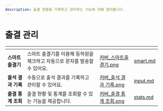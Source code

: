 ```yaml
---
description: 출결 현황을 기록하고 관리하는 기능에 대해 알아봅니다.
---
```


# 출결 관리

<table data-card-size="large" data-view="cards"><thead><tr><th></th><th></th><th data-hidden data-card-cover data-type="files"></th><th data-hidden data-card-target data-type="content-ref"></th></tr></thead><tbody><tr><td><strong>스마트 출결기</strong></td><td>스마트 출결기를 이용해 등하원을 체크하고 자동으로 문자를 발송할 수 있어요.</td><td><a href="../../.gitbook/assets/커버_스마트출결기.png">커버_스마트출결기.png</a></td><td><a href="smart.md">smart.md</a></td></tr><tr><td><strong>출석 결과 기록</strong></td><td>수동으로 출석 결과를 기록하고 관리할 수 있어요.</td><td><a href="../../.gitbook/assets/커버_출석 결과 기록.png">커버_출석 결과 기록.png</a></td><td><a href="input.md">input.md</a></td></tr><tr><td><strong>출결 통계 조회</strong></td><td>출결 현황 및 통계를 조회할 수 있는 기능을 제공합니다.</td><td><a href="../../.gitbook/assets/커버_출결 통계 조회.png">커버_출결 통계 조회.png</a></td><td><a href="stats.md">stats.md</a></td></tr></tbody></table>
